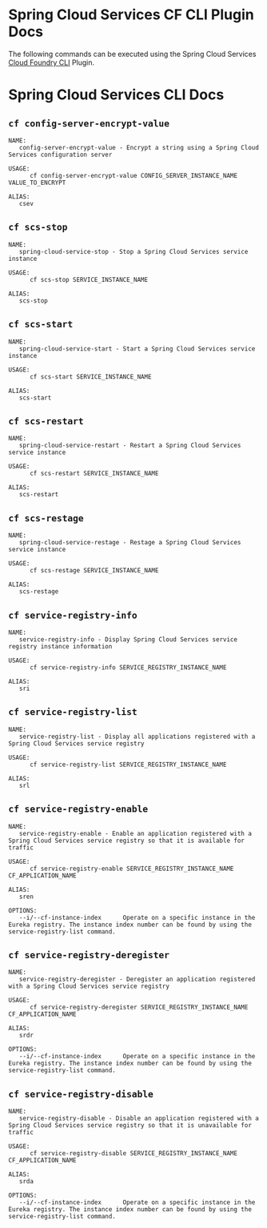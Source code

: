 # Spring Cloud Services CF CLI Plugin Docs

The following commands can be executed using the Spring Cloud Services [Cloud Foundry CLI](https://github.com/cloudfoundry/cli) Plugin.

# Spring Cloud Services CLI Docs


## `cf config-server-encrypt-value`

```
NAME:
   config-server-encrypt-value - Encrypt a string using a Spring Cloud Services configuration server

USAGE:
      cf config-server-encrypt-value CONFIG_SERVER_INSTANCE_NAME VALUE_TO_ENCRYPT

ALIAS:
   csev
```


## `cf scs-stop`

```
NAME:
   spring-cloud-service-stop - Stop a Spring Cloud Services service instance

USAGE:
      cf scs-stop SERVICE_INSTANCE_NAME

ALIAS:
   scs-stop
```

## `cf scs-start`

```
NAME:
   spring-cloud-service-start - Start a Spring Cloud Services service instance

USAGE:
      cf scs-start SERVICE_INSTANCE_NAME

ALIAS:
   scs-start
```

## `cf scs-restart`

```
NAME:
   spring-cloud-service-restart - Restart a Spring Cloud Services service instance

USAGE:
      cf scs-restart SERVICE_INSTANCE_NAME

ALIAS:
   scs-restart
```

## `cf scs-restage`

```
NAME:
   spring-cloud-service-restage - Restage a Spring Cloud Services service instance

USAGE:
      cf scs-restage SERVICE_INSTANCE_NAME

ALIAS:
   scs-restage
```


## `cf service-registry-info`

```
NAME:
   service-registry-info - Display Spring Cloud Services service registry instance information

USAGE:
      cf service-registry-info SERVICE_REGISTRY_INSTANCE_NAME

ALIAS:
   sri
```


## `cf service-registry-list`

```
NAME:
   service-registry-list - Display all applications registered with a Spring Cloud Services service registry

USAGE:
      cf service-registry-list SERVICE_REGISTRY_INSTANCE_NAME

ALIAS:
   srl
```


## `cf service-registry-enable`

```
NAME:
   service-registry-enable - Enable an application registered with a Spring Cloud Services service registry so that it is available for traffic

USAGE:
      cf service-registry-enable SERVICE_REGISTRY_INSTANCE_NAME CF_APPLICATION_NAME

ALIAS:
   sren

OPTIONS:
   --i/--cf-instance-index      Operate on a specific instance in the Eureka registry. The instance index number can be found by using the service-registry-list command.
```


## `cf service-registry-deregister`

```
NAME:
   service-registry-deregister - Deregister an application registered with a Spring Cloud Services service registry

USAGE:
      cf service-registry-deregister SERVICE_REGISTRY_INSTANCE_NAME CF_APPLICATION_NAME

ALIAS:
   srdr

OPTIONS:
   --i/--cf-instance-index      Operate on a specific instance in the Eureka registry. The instance index number can be found by using the service-registry-list command.
```


## `cf service-registry-disable`

```
NAME:
   service-registry-disable - Disable an application registered with a Spring Cloud Services service registry so that it is unavailable for traffic

USAGE:
      cf service-registry-disable SERVICE_REGISTRY_INSTANCE_NAME CF_APPLICATION_NAME

ALIAS:
   srda

OPTIONS:
   --i/--cf-instance-index      Operate on a specific instance in the Eureka registry. The instance index number can be found by using the service-registry-list command.
```


